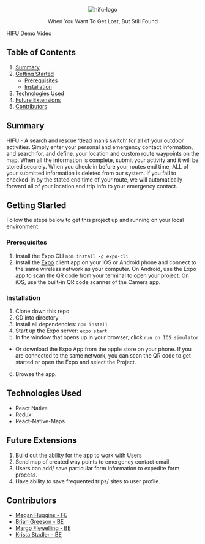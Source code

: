 <p align="center">
  <a>
   <img align="center" src="https://i.ibb.co/prjqK3k/logo.png" alt="hifu-logo">
  </a>

  <p align="center">
  When You Want To Get Lost, But Still Found
  </p>
</p>  

[HIFU Demo Video](https://youtu.be/d8mudwdKPhk)

## Table of Contents
1. [Summary](#summary)
2. [Getting Started](#getting-started)
    * [Prerequisites](#prerequisites)
    * [Installation](#installation)
3. [Technologies Used](#technologies-used)
4. [Future Extensions](#future-extensions)
5. [Contributors](#contributors)


## Summary
HIFU - A search and rescue ‘dead man’s switch’ for all of your outdoor activities. Simply enter your personal and emergency contact information, and search for, and define, your location and custom route waypoints on the map. When all the information is complete, submit your activity and it will be stored securely. When you check-in before your routes end time, ALL of your submitted information is deleted from our system. If you fail to checked-in by the stated end time of your route, we will automatically forward all of your location and trip info to your emergency contact.

## Getting Started
Follow the steps below to get this project up and running on your local environment:

### Prerequisites
1. Install the Expo CLI `npm install -g expo-cli`
2. Install the [Expo](https://expo.io/) client app on your iOS or Android phone and connect to the same wireless network as your computer. On Android, use the Expo app to scan the QR code from your terminal to open your project. On iOS, use the built-in QR code scanner of the Camera app.

### Installation
1. Clone down this repo
2. CD into directory
3. Install all dependencies: `npm install`
4. Start up the Expo server: `expo start`
5. In the window that opens up in your browser, click `run on IOS simulator`
  - Or download the Expo App from the apple store on your phone. If you are connected to the same network, you can scan the QR code to get started or open the Expo and select the Project.
6. Browse the app.

## Technologies Used
- React Native
- Redux
- React-Native-Maps

## Future Extensions
1. Build out the ability for the app to work with Users
2. Send map of created way points to emergency contact email. 
3. Users can add/ save particular form information to expedite form process.
4. Have ability to save frequented trips/ sites to user profile.

## Contributors
- [Megan Huggins - FE](https://github.com/lmanriq)
- [Brian Greeson - BE](https://github.com/hborrelli1)
- [Margo Flewelling - BE](https://github.com/nkeller1)
- [Krista Stadler - BE](https://github.com/willkunz13)

